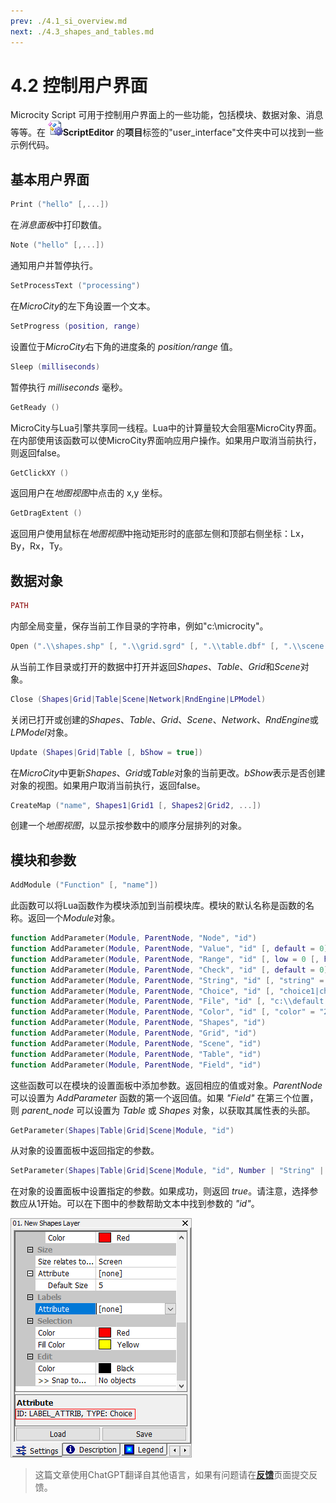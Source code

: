 ```yaml
---
prev: ./4.1_si_overview.md
next: ./4.3_shapes_and_tables.md
---
```


# 4.2 控制用户界面
Microcity Script 可用于控制用户界面上的一些功能，包括模块、数据对象、消息等等。在 ![icon](../images/doc/icon_script_editor.png)**ScriptEditor** 的**项目**标签的"user_interface"文件夹中可以找到一些示例代码。
## 基本用户界面
```lua
Print ("hello" [,...])
```
在*消息面板*中打印数值。
```lua
Note ("hello" [,...])
```
通知用户并暂停执行。
```lua
SetProcessText ("processing")
```
在*MicroCity*的左下角设置一个文本。
```lua
SetProgress (position, range)
```
设置位于*MicroCity*右下角的进度条的 *position/range* 值。
```lua
Sleep (milliseconds)
```
暂停执行 *milliseconds* 毫秒。
```lua
GetReady ()
```
MicroCity与Lua引擎共享同一线程。Lua中的计算量较大会阻塞MicroCity界面。在内部使用该函数可以使MicroCity界面响应用户操作。如果用户取消当前执行，则返回false。
```lua
GetClickXY ()
```
返回用户在*地图视图*中点击的 x,y 坐标。
```lua
GetDragExtent ()
```
返回用户使用鼠标在*地图视图*中拖动矩形时的底部左侧和顶部右侧坐标：Lx，By，Rx，Ty。

## 数据对象
```lua
PATH
```
内部全局变量，保存当前工作目录的字符串，例如"c:\microcity"。
```lua
Open (".\\shapes.shp" [, ".\\grid.sgrd" [, ".\\table.dbf" [, ".\\scene.m3d" , ...]]])
```
从当前工作目录或打开的数据中打开并返回*Shapes*、*Table*、*Grid*和*Scene*对象。
```lua
Close (Shapes|Grid|Table|Scene|Network|RndEngine|LPModel)
```
关闭已打开或创建的*Shapes*、*Table*、*Grid*、*Scene*、*Network*、*RndEngine*或*LPModel*对象。
```lua
Update (Shapes|Grid|Table [, bShow = true])
```
在*MicroCity*中更新*Shapes*、*Grid*或*Table*对象的当前更改。*bShow*表示是否创建对象的视图。如果用户取消当前执行，返回false。
```lua
CreateMap ("name", Shapes1|Grid1 [, Shapes2|Grid2, ...])
```
创建一个*地图视图*，以显示按参数中的顺序分层排列的对象。

## 模块和参数
```lua
AddModule ("Function" [, "name"]) 
```
此函数可以将Lua函数作为模块添加到当前模块库。模块的默认名称是函数的名称。返回一个*Module*对象。

```lua
function AddParameter(Module, ParentNode, "Node", "id")
function AddParameter(Module, ParentNode, "Value", "id" [, default = 0])
function AddParameter(Module, ParentNode, "Range", "id" [, low = 0 [, high = 1]])
function AddParameter(Module, ParentNode, "Check", "id" [, default = 0])
function AddParameter(Module, ParentNode, "String", "id" [, "string" = "")
function AddParameter(Module, ParentNode, "Choice", "id" [, "choice1|choice2|" [, choice = 1]])
function AddParameter(Module, ParentNode, "File", "id" [, "c:\\default.txt" = ""])
function AddParameter(Module, ParentNode, "Color", "id" [, "color" = "255 255 255")
function AddParameter(Module, ParentNode, "Shapes", "id")
function AddParameter(Module, ParentNode, "Grid", "id")
function AddParameter(Module, ParentNode, "Scene", "id")
function AddParameter(Module, ParentNode, "Table", "id")
function AddParameter(Module, ParentNode, "Field", "id")
```
这些函数可以在模块的设置面板中添加参数。返回相应的值或对象。*ParentNode* 可以设置为 *AddParameter* 函数的第一个返回值。如果 *"Field"* 在第三个位置，则 *parent_node* 可以设置为 *Table* 或 *Shapes* 对象，以获取其属性表的头部。

```lua
GetParameter(Shapes|Table|Grid|Scene|Module, "id")
```
从对象的设置面板中返回指定的参数。

```lua
SetParameter(Shapes|Table|Grid|Scene|Module, "id", Number | "String" | Object)
```
在对象的设置面板中设置指定的参数。如果成功，则返回 *true*。请注意，选择参数应从1开始。可以在下图中的参数帮助文本中找到参数的 *"id"*。

![shot](../images/doc/shot_parameter_id.png)

> 这篇文章使用ChatGPT翻译自其他语言，如果有问题请在[**反馈**](https://github.com/huuhghhgyg/MicroCityNotes/issues/new)页面提交反馈。